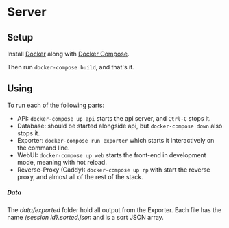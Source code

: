 # Server

## Setup

Install [Docker](https://docs.docker.com/v17.09/engine/installation/) along with [Docker Compose](https://docs.docker.com/compose/install/).

Then run `docker-compose build`, and that's it.

## Using

To run each of the following parts:

- API: `docker-compose up api` starts the api server, and `Ctrl-C` stops it.
- Database: should be started alongside api, but `docker-compose down` also stops it.
- Exporter: `docker-compose run exporter` which starts it interactively on the command line.
- WebUI: `docker-compose up web` starts the front-end in development mode, meaning with hot reload.
- Reverse-Proxy (Caddy): `docker-compose up rp` with start the reverse proxy, and almost all of the rest of the stack.


##### Data

The *data/exported* folder hold all output from the Exporter. Each file has the name *{session id}.sorted.json*
and is a sort JSON array.